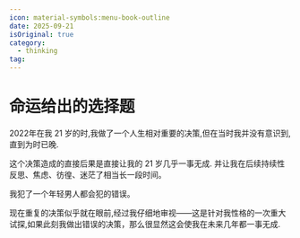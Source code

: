 ```yaml
---
icon: material-symbols:menu-book-outline
date: 2025-09-21
isOriginal: true
category:
  - thinking
tag:
---
```


# 命运给出的选择题

<!-- more -->

2022年在我 21 岁的时,我做了一个人生相对重要的决策,但在当时我并没有意识到,直到为时已晚.

这个决策造成的直接后果是直接让我的 21 岁几乎一事无成. 并让我在后续持续性反思、焦虑、彷徨、迷茫了相当长一段时间。

我犯了一个年轻男人都会犯的错误。

现在重复的决策似乎就在眼前,经过我仔细地审视——这是针对我性格的一次重大试探,如果此刻我做出错误的决策，那么很显然这会使我在未来几年都一事无成.
